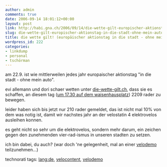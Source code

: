 ```yaml
---
author: admin
comments: true
date: 2006-09-14 18:01:12+00:00
layout: post
link: http://habi.gna.ch/2006/09/14/die-wette-gilt-europischer-aktionstag-in-die-stadt-ohne-mein-auto/
slug: die-wette-gilt-europischer-aktionstag-in-die-stadt-ohne-mein-auto
title: die wette gilt! (europäischer aktionstag in die stadt - ohne mein auto)
wordpress_id: 222
categories:
- linkdump
- personal
- tschörman
---
```



am 22.9. ist wie mittlerweilen jedes jahr europaischer aktionstag "in die stadt - ohne mein auto".
  
evi allemann und dori schaer wetten unter [die-wette-gilt.ch](http://www.bern.ch/leben_in_bern/sicherheit/umweltschutz/bernbewegt/2209raeder), dass sie es schaffen, an diesem tag ([um 17.30 auf dem waisenhausplatz](http://www.bern.ch/leben_in_bern/sicherheit/umweltschutz/bernbewegt/2209raeder/route)) 2209 rader zu bewegen.
  
leider haben sich bis jetzt nur 210 rader gemeldet, das ist nicht mal 10% von dem was notig ist, damit wir nachstes jahr an der velostatin 4 elektrovelos ausleihen konnen.
  
es geht nicht so sehr um die elektrovelos, sondern mehr darum, ein zeichen gegen den zunehmenden vier-rad-ismus in unseren stadten zu setzen.
  
ich bin dabei, du auch? (war doch 'ne gelegenheit, mal an einer [velodemo](http://flickr.com/photos/habi/tags/velodemo/) teilzunehmen...)





technorati tags: [lang:de](http://www.technorati.com/tag/lang:de), [velocontent](http://www.technorati.com/tag/velocontent), [velodemo](http://www.technorati.com/tag/velodemo)
